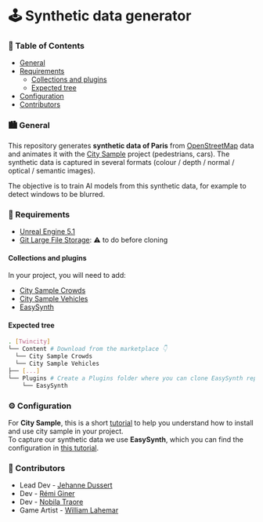 # 🕹️ Synthetic data generator

### 📁 Table of Contents

* <a href="#general">General</a>
* <a href="#requirements">Requirements</a>
    * <a href="#collections-and-plugins">Collections and plugins</a>
    * <a href="#expected-tree">Expected tree</a>
* <a href="#configuration">Configuration</a>
* <a href="#contributors">Contributors</a>

### 🏙️ General

This repository generates __synthetic data of Paris__ from [OpenStreetMap](https://www.openstreetmap.org) data and animates it with the [City Sample](https://www.unrealengine.com/marketplace/en-US/product/city-sample) project (pedestrians, cars). 
The synthetic data is captured in several formats (colour / depth / normal / optical / semantic images).<br/>

The objective is to train AI models from this synthetic data, for example to detect windows to be blurred.

### 🧰 Requirements

- [Unreal Engine 5.1](https://www.unrealengine.com/fr/unreal-engine-5)
- [Git Large File Storage](https://docs.github.com/en/repositories/working-with-files/managing-large-files/installing-git-large-file-storage): ⚠️ to do before cloning

#### Collections and plugins

In your project, you will need to add:

- [City Sample Crowds](https://www.unrealengine.com/marketplace/en-US/product/city-sample-crowds)
- [City Sample Vehicles](https://www.unrealengine.com/marketplace/en-US/product/city-sample-vehicles)
- [EasySynth](https://github.com/ydrive/EasySynth/tree/ue5.1)

#### Expected tree

```bash
. [Twincity]
└── Content # Download from the marketplace 👇
  └── City Sample Crowds
  └── City Sample Vehicles
├── [...]
└── Plugins # Create a Plugins folder where you can clone EasySynth repository 👇
    └── EasySynth
```

### ⚙️ Configuration

For __City Sample__, this is a short [tutorial](https://www.youtube.com/watch?v=2LvUB3_PAhI) to help you understand how to install and use city sample in your project. <br/>
To capture our synthetic data we use __EasySynth__, which you can find the configuration in [this tutorial](https://www.reddit.com/r/MachineLearning/comments/s2yvyk/n_easysynth_unreal_engine_plugin_for_easy/).

### 👋 Contributors

- Lead Dev - [Jehanne Dussert](https://github.com/JehanneDussert/)
- Dev - [Rémi Giner](https://github.com/remisansfamine/)
- Dev - [Nobila Traore](https://github.com/notraore/)
- Game Artist - [William Lahemar](https://github.com/willocks)

